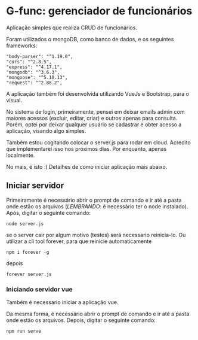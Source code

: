 # G-func: gerenciador de funcionários
Aplicação simples que realiza CRUD de funcionários.

Foram utilizados o mongoDB, como banco de dados, e os seguintes frameworks:

    "body-parser": "^1.19.0",
    "cors": "^2.8.5",
    "express": "^4.17.1",
    "mongodb": "^3.6.3",
    "mongoose": "^5.10.13",
    "request": "^2.88.2",
    
A aplicação também foi desenvolvida utilizando VueJs e Bootstrap, para o visual.

No sistema de login, primeiramente, pensei em deixar emails admin com maiores acessos (excluir, editar, criar) e outros apenas para consulta. Porém, optei por deixar qualquer usuário se cadastrar e obter acesso a aplicação, visando algo simples.

Também estou cogitando colocar o server.js para rodar em cloud. Acredito que implementarei isso nos próximos dias. Por enquanto, apenas localmente.


No mais, é isto :)
Detalhes de como iniciar aplicação mais abaixo.


## Iniciar servidor
Primeiramente é necessário abrir o prompt de comando e ir até a pasta onde estão os arquivos (*LEMBRANDO*: é necessário ter o node instalado). Após, digitar o seguinte comando: 
```
node server.js
```
se o server cair por algum motivo (testes) será necessario reinicia-lo. Ou utilizar a cli tool forever, para que reinicie automaticamente

```
npm i forever -g
```

depois

```
forever server.js
```

### Iniciando servidor vue
Também é necessario iniciar a aplicação vue.

Da mesma forma, é necessário abrir o prompt de comando e ir até a pasta onde estão os arquivos. Depois, digitar o seguinte comando:
```
npm run serve
```
